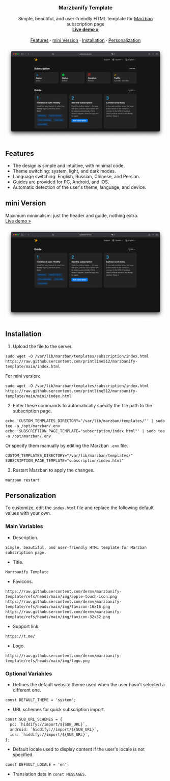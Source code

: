 <h3 align="center">Marzbanify Template</h3>

<p align="center">
  Simple, beautiful, and user-friendly HTML template for <a href="https://github.com/Gozargah/Marzban">Marzban</a> subscription page
  <br>
  <a href="https://denisromanov.ru/projects/marzbanify-template-demo"><strong>Live demo »</strong></a>
  <br>
  <br>
  <a href="https://github.com/dermv/marzbanify-template/tree/main#features">Features</a>
  ·
  <a href="https://github.com/dermv/marzbanify-template/tree/main#mini-version">mini Version</a>
  ·
  <a href="https://github.com/dermv/marzbanify-template/tree/main#installation">Installation</a>
  ·
  <a href="https://github.com/dermv/marzbanify-template/tree/main#personalization">Personalization</a>
</p>

<p>
  <picture>
    <source media="(prefers-color-scheme: dark)" srcset="./.github/assets/dark.png">
    <source media="(prefers-color-scheme: light)" srcset="./.github/assets/light.png">
    <img alt="Marzbanify Template" src="./.github/assets/dark.png">
  </picture>
</p>

## Features

- The design is simple and intuitive, with minimal code.
- Theme switching: system, light, and dark modes.
- Language switching: English, Russian, Chinese, and Persian.
- Guides are provided for PC, Android, and iOS.
- Automatic detection of the user's theme, language, and device.

## mini Version
Maximum minimalism: just the header and guide, nothing extra.
<br>
<a href="https://denisromanov.ru/projects/marzbanify-template-mini-demo">Live demo »</a>

<p>
  <picture>
    <source media="(prefers-color-scheme: dark)" srcset="./.github/assets/mini/dark.png">
    <source media="(prefers-color-scheme: light)" srcset="./.github/assets/mini/light.png">
    <img alt="Marzbanify Template mini" src="./.github/assets/mini/dark.png">
  </picture>
</p>

## Installation

1. Upload the file to the server.
```
sudo wget -O /var/lib/marzban/templates/subscription/index.html https://raw.githubusercontent.com/printline512/marzbanify-template/main/index.html
```
For mini version:
```
sudo wget -O /var/lib/marzban/templates/subscription/index.html https://raw.githubusercontent.com/printline512/marzbanify-template/main/mini/index.html
```
2. Enter these commands to automatically specify the file path to the subscription page.
```
echo 'CUSTOM_TEMPLATES_DIRECTORY="/var/lib/marzban/templates/"' | sudo tee -a /opt/marzban/.env
echo 'SUBSCRIPTION_PAGE_TEMPLATE="subscription/index.html"' | sudo tee -a /opt/marzban/.env
```
Or specify them manually by editing the Marzban `.env` file.
```
CUSTOM_TEMPLATES_DIRECTORY="/var/lib/marzban/templates/"
SUBSCRIPTION_PAGE_TEMPLATE="subscription/index.html"
```
3. Restart Marzban to apply the changes.
```
marzban restart
```

## Personalization

To customize, edit the `index.html` file and replace the following default values with your own.

### Main Variables

- Description.
```
Simple, beautiful, and user-friendly HTML template for Marzban subscription page.
```
- Title.
```
Marzbanify Template
```
- Favicons.
```
https://raw.githubusercontent.com/dermv/marzbanify-template/refs/heads/main/img/apple-touch-icon.png
https://raw.githubusercontent.com/dermv/marzbanify-template/refs/heads/main/img/favicon-16x16.png
https://raw.githubusercontent.com/dermv/marzbanify-template/refs/heads/main/img/favicon-32x32.png
```
- Support link.
```
https://t.me/
```
- Logo.
```
https://raw.githubusercontent.com/dermv/marzbanify-template/refs/heads/main/img/logo.png
```

### Optional Variables

- Defines the default website theme used when the user hasn't selected a different one.
```
const DEFAULT_THEME = 'system';
```
- URL schemes for quick subscription import.
```
const SUB_URL_SCHEMES = {
  pc: `hiddify://import/${SUB_URL}`,
  android: `hiddify://import/${SUB_URL}`,
  ios: `hiddify://import/${SUB_URL}`,
};
```
- Default locale used to display content if the user's locale is not specified.
```
const DEFAULT_LOCALE = 'en';
```
- Translation data in `const MESSAGES`.
